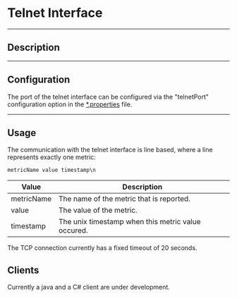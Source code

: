 ﻿# Telnet Interface
***
## Description
***
## Configuration
The port of the telnet interface can be configured via the "telnetPort" configuration option in the [*.properties](../conf/default.properties) file.
***
## Usage
The communication with the telnet interface is line based, where a line represents exactly one metric:
```
metricName value timestamp\n
```
Value           | Description
--------------- | -----------
metricName      | The name of the metric that is reported.
value           | The value of the metric.
timestamp       | The unix timestamp when this metric value occured.

The TCP connection currently has a fixed timeout of 20 seconds.

## Clients
Currently a java and a C# client are under development.
